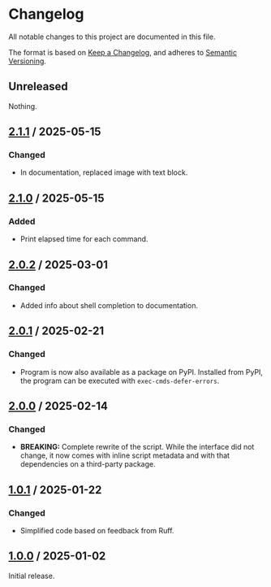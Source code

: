 # Changelog

All notable changes to this project are documented in this file.

The format is based on [Keep a Changelog](https://keepachangelog.com/en/1.1.0),
and adheres to [Semantic Versioning](https://semver.org/spec/v2.0.0).

## Unreleased

Nothing.

## [2.1.1](https://github.com/trallnag/exec-cmds-defer-errors/compare/v2.1.0...v2.1.1) / 2025-05-15

### Changed

- In documentation, replaced image with text block.

## [2.1.0](https://github.com/trallnag/exec-cmds-defer-errors/compare/v2.0.2...v2.1.0) / 2025-05-15

### Added

- Print elapsed time for each command.

## [2.0.2](https://github.com/trallnag/exec-cmds-defer-errors/compare/v2.0.1...v2.0.2) / 2025-03-01

### Changed

- Added info about shell completion to documentation.

## [2.0.1](https://github.com/trallnag/exec-cmds-defer-errors/compare/v2.0.0...v2.0.1) / 2025-02-21

### Changed

- Program is now also available as a package on PyPI. Installed from PyPI, the
  program can be executed with `exec-cmds-defer-errors`.

## [2.0.0](https://github.com/trallnag/exec-cmds-defer-errors/compare/v1.0.1...v2.0.0) / 2025-02-14

### Changed

- **BREAKING:** Complete rewrite of the script. While the interface did not
  change, it now comes with inline script metadata and with that dependencies on
  a third-party package.

## [1.0.1](https://github.com/trallnag/exec-cmds-defer-errors/compare/v1.0.0...v1.0.1) / 2025-01-22

### Changed

- Simplified code based on feedback from Ruff.

## [1.0.0](https://github.com/trallnag/exec-cmds-defer-errors/compare/6d6aae2516233dae8e771d936df3e19443189a5c...v1.0.0) / 2025-01-02

Initial release.
